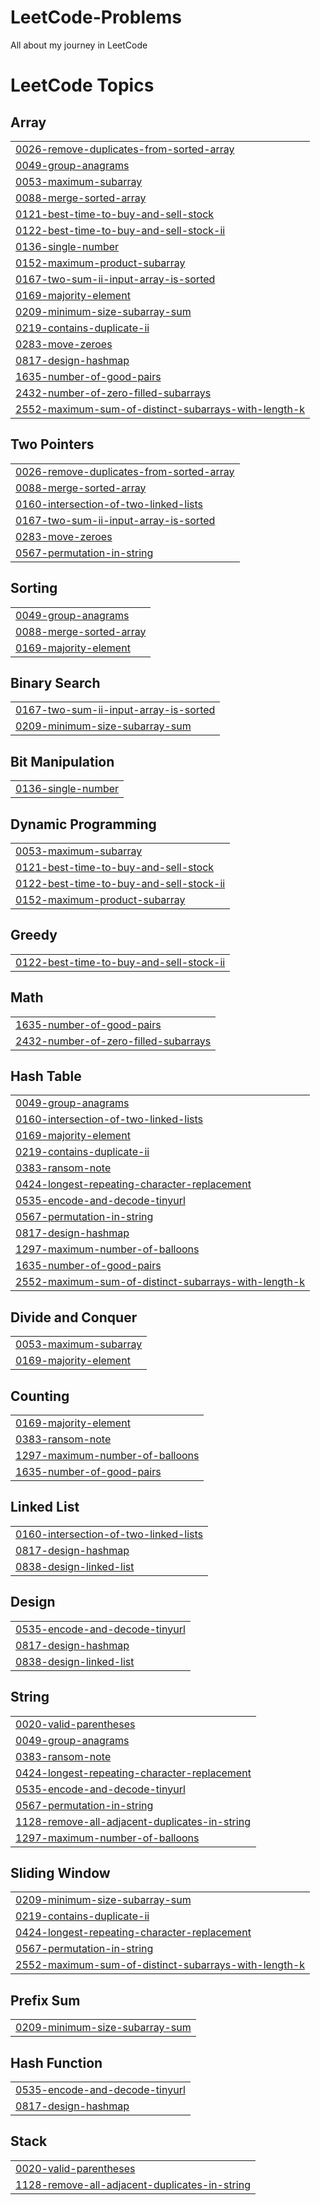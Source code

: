 # LeetCode-Problems
All about my journey in LeetCode

<!---LeetCode Topics Start-->
# LeetCode Topics
## Array
|  |
| ------- |
| [0026-remove-duplicates-from-sorted-array](https://github.com/charankoganti9/LeetCode-Problems/tree/master/0026-remove-duplicates-from-sorted-array) |
| [0049-group-anagrams](https://github.com/charankoganti9/LeetCode-Problems/tree/master/0049-group-anagrams) |
| [0053-maximum-subarray](https://github.com/charankoganti9/LeetCode-Problems/tree/master/0053-maximum-subarray) |
| [0088-merge-sorted-array](https://github.com/charankoganti9/LeetCode-Problems/tree/master/0088-merge-sorted-array) |
| [0121-best-time-to-buy-and-sell-stock](https://github.com/charankoganti9/LeetCode-Problems/tree/master/0121-best-time-to-buy-and-sell-stock) |
| [0122-best-time-to-buy-and-sell-stock-ii](https://github.com/charankoganti9/LeetCode-Problems/tree/master/0122-best-time-to-buy-and-sell-stock-ii) |
| [0136-single-number](https://github.com/charankoganti9/LeetCode-Problems/tree/master/0136-single-number) |
| [0152-maximum-product-subarray](https://github.com/charankoganti9/LeetCode-Problems/tree/master/0152-maximum-product-subarray) |
| [0167-two-sum-ii-input-array-is-sorted](https://github.com/charankoganti9/LeetCode-Problems/tree/master/0167-two-sum-ii-input-array-is-sorted) |
| [0169-majority-element](https://github.com/charankoganti9/LeetCode-Problems/tree/master/0169-majority-element) |
| [0209-minimum-size-subarray-sum](https://github.com/charankoganti9/LeetCode-Problems/tree/master/0209-minimum-size-subarray-sum) |
| [0219-contains-duplicate-ii](https://github.com/charankoganti9/LeetCode-Problems/tree/master/0219-contains-duplicate-ii) |
| [0283-move-zeroes](https://github.com/charankoganti9/LeetCode-Problems/tree/master/0283-move-zeroes) |
| [0817-design-hashmap](https://github.com/charankoganti9/LeetCode-Problems/tree/master/0817-design-hashmap) |
| [1635-number-of-good-pairs](https://github.com/charankoganti9/LeetCode-Problems/tree/master/1635-number-of-good-pairs) |
| [2432-number-of-zero-filled-subarrays](https://github.com/charankoganti9/LeetCode-Problems/tree/master/2432-number-of-zero-filled-subarrays) |
| [2552-maximum-sum-of-distinct-subarrays-with-length-k](https://github.com/charankoganti9/LeetCode-Problems/tree/master/2552-maximum-sum-of-distinct-subarrays-with-length-k) |
## Two Pointers
|  |
| ------- |
| [0026-remove-duplicates-from-sorted-array](https://github.com/charankoganti9/LeetCode-Problems/tree/master/0026-remove-duplicates-from-sorted-array) |
| [0088-merge-sorted-array](https://github.com/charankoganti9/LeetCode-Problems/tree/master/0088-merge-sorted-array) |
| [0160-intersection-of-two-linked-lists](https://github.com/charankoganti9/LeetCode-Problems/tree/master/0160-intersection-of-two-linked-lists) |
| [0167-two-sum-ii-input-array-is-sorted](https://github.com/charankoganti9/LeetCode-Problems/tree/master/0167-two-sum-ii-input-array-is-sorted) |
| [0283-move-zeroes](https://github.com/charankoganti9/LeetCode-Problems/tree/master/0283-move-zeroes) |
| [0567-permutation-in-string](https://github.com/charankoganti9/LeetCode-Problems/tree/master/0567-permutation-in-string) |
## Sorting
|  |
| ------- |
| [0049-group-anagrams](https://github.com/charankoganti9/LeetCode-Problems/tree/master/0049-group-anagrams) |
| [0088-merge-sorted-array](https://github.com/charankoganti9/LeetCode-Problems/tree/master/0088-merge-sorted-array) |
| [0169-majority-element](https://github.com/charankoganti9/LeetCode-Problems/tree/master/0169-majority-element) |
## Binary Search
|  |
| ------- |
| [0167-two-sum-ii-input-array-is-sorted](https://github.com/charankoganti9/LeetCode-Problems/tree/master/0167-two-sum-ii-input-array-is-sorted) |
| [0209-minimum-size-subarray-sum](https://github.com/charankoganti9/LeetCode-Problems/tree/master/0209-minimum-size-subarray-sum) |
## Bit Manipulation
|  |
| ------- |
| [0136-single-number](https://github.com/charankoganti9/LeetCode-Problems/tree/master/0136-single-number) |
## Dynamic Programming
|  |
| ------- |
| [0053-maximum-subarray](https://github.com/charankoganti9/LeetCode-Problems/tree/master/0053-maximum-subarray) |
| [0121-best-time-to-buy-and-sell-stock](https://github.com/charankoganti9/LeetCode-Problems/tree/master/0121-best-time-to-buy-and-sell-stock) |
| [0122-best-time-to-buy-and-sell-stock-ii](https://github.com/charankoganti9/LeetCode-Problems/tree/master/0122-best-time-to-buy-and-sell-stock-ii) |
| [0152-maximum-product-subarray](https://github.com/charankoganti9/LeetCode-Problems/tree/master/0152-maximum-product-subarray) |
## Greedy
|  |
| ------- |
| [0122-best-time-to-buy-and-sell-stock-ii](https://github.com/charankoganti9/LeetCode-Problems/tree/master/0122-best-time-to-buy-and-sell-stock-ii) |
## Math
|  |
| ------- |
| [1635-number-of-good-pairs](https://github.com/charankoganti9/LeetCode-Problems/tree/master/1635-number-of-good-pairs) |
| [2432-number-of-zero-filled-subarrays](https://github.com/charankoganti9/LeetCode-Problems/tree/master/2432-number-of-zero-filled-subarrays) |
## Hash Table
|  |
| ------- |
| [0049-group-anagrams](https://github.com/charankoganti9/LeetCode-Problems/tree/master/0049-group-anagrams) |
| [0160-intersection-of-two-linked-lists](https://github.com/charankoganti9/LeetCode-Problems/tree/master/0160-intersection-of-two-linked-lists) |
| [0169-majority-element](https://github.com/charankoganti9/LeetCode-Problems/tree/master/0169-majority-element) |
| [0219-contains-duplicate-ii](https://github.com/charankoganti9/LeetCode-Problems/tree/master/0219-contains-duplicate-ii) |
| [0383-ransom-note](https://github.com/charankoganti9/LeetCode-Problems/tree/master/0383-ransom-note) |
| [0424-longest-repeating-character-replacement](https://github.com/charankoganti9/LeetCode-Problems/tree/master/0424-longest-repeating-character-replacement) |
| [0535-encode-and-decode-tinyurl](https://github.com/charankoganti9/LeetCode-Problems/tree/master/0535-encode-and-decode-tinyurl) |
| [0567-permutation-in-string](https://github.com/charankoganti9/LeetCode-Problems/tree/master/0567-permutation-in-string) |
| [0817-design-hashmap](https://github.com/charankoganti9/LeetCode-Problems/tree/master/0817-design-hashmap) |
| [1297-maximum-number-of-balloons](https://github.com/charankoganti9/LeetCode-Problems/tree/master/1297-maximum-number-of-balloons) |
| [1635-number-of-good-pairs](https://github.com/charankoganti9/LeetCode-Problems/tree/master/1635-number-of-good-pairs) |
| [2552-maximum-sum-of-distinct-subarrays-with-length-k](https://github.com/charankoganti9/LeetCode-Problems/tree/master/2552-maximum-sum-of-distinct-subarrays-with-length-k) |
## Divide and Conquer
|  |
| ------- |
| [0053-maximum-subarray](https://github.com/charankoganti9/LeetCode-Problems/tree/master/0053-maximum-subarray) |
| [0169-majority-element](https://github.com/charankoganti9/LeetCode-Problems/tree/master/0169-majority-element) |
## Counting
|  |
| ------- |
| [0169-majority-element](https://github.com/charankoganti9/LeetCode-Problems/tree/master/0169-majority-element) |
| [0383-ransom-note](https://github.com/charankoganti9/LeetCode-Problems/tree/master/0383-ransom-note) |
| [1297-maximum-number-of-balloons](https://github.com/charankoganti9/LeetCode-Problems/tree/master/1297-maximum-number-of-balloons) |
| [1635-number-of-good-pairs](https://github.com/charankoganti9/LeetCode-Problems/tree/master/1635-number-of-good-pairs) |
## Linked List
|  |
| ------- |
| [0160-intersection-of-two-linked-lists](https://github.com/charankoganti9/LeetCode-Problems/tree/master/0160-intersection-of-two-linked-lists) |
| [0817-design-hashmap](https://github.com/charankoganti9/LeetCode-Problems/tree/master/0817-design-hashmap) |
| [0838-design-linked-list](https://github.com/charankoganti9/LeetCode-Problems/tree/master/0838-design-linked-list) |
## Design
|  |
| ------- |
| [0535-encode-and-decode-tinyurl](https://github.com/charankoganti9/LeetCode-Problems/tree/master/0535-encode-and-decode-tinyurl) |
| [0817-design-hashmap](https://github.com/charankoganti9/LeetCode-Problems/tree/master/0817-design-hashmap) |
| [0838-design-linked-list](https://github.com/charankoganti9/LeetCode-Problems/tree/master/0838-design-linked-list) |
## String
|  |
| ------- |
| [0020-valid-parentheses](https://github.com/charankoganti9/LeetCode-Problems/tree/master/0020-valid-parentheses) |
| [0049-group-anagrams](https://github.com/charankoganti9/LeetCode-Problems/tree/master/0049-group-anagrams) |
| [0383-ransom-note](https://github.com/charankoganti9/LeetCode-Problems/tree/master/0383-ransom-note) |
| [0424-longest-repeating-character-replacement](https://github.com/charankoganti9/LeetCode-Problems/tree/master/0424-longest-repeating-character-replacement) |
| [0535-encode-and-decode-tinyurl](https://github.com/charankoganti9/LeetCode-Problems/tree/master/0535-encode-and-decode-tinyurl) |
| [0567-permutation-in-string](https://github.com/charankoganti9/LeetCode-Problems/tree/master/0567-permutation-in-string) |
| [1128-remove-all-adjacent-duplicates-in-string](https://github.com/charankoganti9/LeetCode-Problems/tree/master/1128-remove-all-adjacent-duplicates-in-string) |
| [1297-maximum-number-of-balloons](https://github.com/charankoganti9/LeetCode-Problems/tree/master/1297-maximum-number-of-balloons) |
## Sliding Window
|  |
| ------- |
| [0209-minimum-size-subarray-sum](https://github.com/charankoganti9/LeetCode-Problems/tree/master/0209-minimum-size-subarray-sum) |
| [0219-contains-duplicate-ii](https://github.com/charankoganti9/LeetCode-Problems/tree/master/0219-contains-duplicate-ii) |
| [0424-longest-repeating-character-replacement](https://github.com/charankoganti9/LeetCode-Problems/tree/master/0424-longest-repeating-character-replacement) |
| [0567-permutation-in-string](https://github.com/charankoganti9/LeetCode-Problems/tree/master/0567-permutation-in-string) |
| [2552-maximum-sum-of-distinct-subarrays-with-length-k](https://github.com/charankoganti9/LeetCode-Problems/tree/master/2552-maximum-sum-of-distinct-subarrays-with-length-k) |
## Prefix Sum
|  |
| ------- |
| [0209-minimum-size-subarray-sum](https://github.com/charankoganti9/LeetCode-Problems/tree/master/0209-minimum-size-subarray-sum) |
## Hash Function
|  |
| ------- |
| [0535-encode-and-decode-tinyurl](https://github.com/charankoganti9/LeetCode-Problems/tree/master/0535-encode-and-decode-tinyurl) |
| [0817-design-hashmap](https://github.com/charankoganti9/LeetCode-Problems/tree/master/0817-design-hashmap) |
## Stack
|  |
| ------- |
| [0020-valid-parentheses](https://github.com/charankoganti9/LeetCode-Problems/tree/master/0020-valid-parentheses) |
| [1128-remove-all-adjacent-duplicates-in-string](https://github.com/charankoganti9/LeetCode-Problems/tree/master/1128-remove-all-adjacent-duplicates-in-string) |
<!---LeetCode Topics End-->